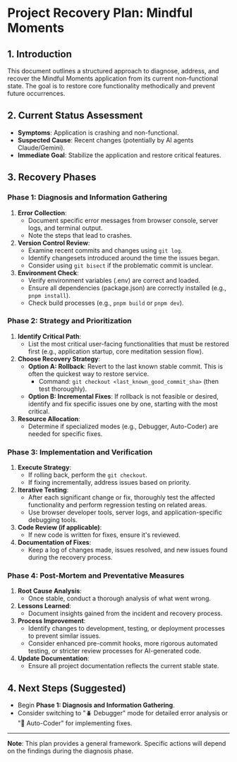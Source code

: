 # Project Recovery Plan: Mindful Moments

## 1. Introduction

This document outlines a structured approach to diagnose, address, and recover the Mindful Moments application from its current non-functional state. The goal is to restore core functionality methodically and prevent future occurrences.

## 2. Current Status Assessment

*   **Symptoms**: Application is crashing and non-functional.
*   **Suspected Cause**: Recent changes (potentially by AI agents Claude/Gemini).
*   **Immediate Goal**: Stabilize the application and restore critical features.

## 3. Recovery Phases

### Phase 1: Diagnosis and Information Gathering

1.  **Error Collection**:
    *   Document specific error messages from browser console, server logs, and terminal output.
    *   Note the steps that lead to crashes.
2.  **Version Control Review**:
    *   Examine recent commits and changes using `git log`.
    *   Identify changesets introduced around the time the issues began.
    *   Consider using `git bisect` if the problematic commit is unclear.
3.  **Environment Check**:
    *   Verify environment variables (.env) are correct and loaded.
    *   Ensure all dependencies (package.json) are correctly installed (e.g., `pnpm install`).
    *   Check build processes (e.g., `pnpm build` or `pnpm dev`).

### Phase 2: Strategy and Prioritization

1.  **Identify Critical Path**:
    *   List the most critical user-facing functionalities that must be restored first (e.g., application startup, core meditation session flow).
2.  **Choose Recovery Strategy**:
    *   **Option A: Rollback**: Revert to the last known stable commit. This is often the quickest way to restore service.
        *   Command: `git checkout <last_known_good_commit_sha>` (then test thoroughly).
    *   **Option B: Incremental Fixes**: If rollback is not feasible or desired, identify and fix specific issues one by one, starting with the most critical.
3.  **Resource Allocation**:
    *   Determine if specialized modes (e.g., Debugger, Auto-Coder) are needed for specific fixes.

### Phase 3: Implementation and Verification

1.  **Execute Strategy**:
    *   If rolling back, perform the `git checkout`.
    *   If fixing incrementally, address issues based on priority.
2.  **Iterative Testing**:
    *   After each significant change or fix, thoroughly test the affected functionality and perform regression testing on related areas.
    *   Use browser developer tools, server logs, and application-specific debugging tools.
3.  **Code Review (if applicable)**:
    *   If new code is written for fixes, ensure it's reviewed.
4.  **Documentation of Fixes**:
    *   Keep a log of changes made, issues resolved, and new issues found during the recovery process.

### Phase 4: Post-Mortem and Preventative Measures

1.  **Root Cause Analysis**:
    *   Once stable, conduct a thorough analysis of what went wrong.
2.  **Lessons Learned**:
    *   Document insights gained from the incident and recovery process.
3.  **Process Improvement**:
    *   Identify changes to development, testing, or deployment processes to prevent similar issues.
    *   Consider enhanced pre-commit hooks, more rigorous automated testing, or stricter review processes for AI-generated code.
4.  **Update Documentation**:
    *   Ensure all project documentation reflects the current stable state.

## 4. Next Steps (Suggested)

*   Begin **Phase 1: Diagnosis and Information Gathering**.
*   Consider switching to "🪲 Debugger" mode for detailed error analysis or "🧠 Auto-Coder" for implementing fixes.

---
**Note**: This plan provides a general framework. Specific actions will depend on the findings during the diagnosis phase.